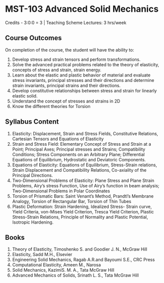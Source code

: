 # MST-103 Advanced Solid Mechanics

Credits - 3:0:0 = 3 | Teaching Scheme Lectures: 3 hrs/week

## Course Outcomes

On completion of the course, the student will have the ability to:

1. Develop stress and strain tensors and perform transformations.
2. Solve the advanced practical problems related to the theory of elasticity, concepts of stress and strain, strain energy.
3. Learn about the elastic and plastic behavior of material and evaluate stress invariants, principal stresses and their directions and determine strain invariants, principal strains and their directions.
4. Develop constitutive relationships between stress and strain for linearly elastic solid.
5. Understand the concept of stresses and strains in 2D
6. Know the different theories for Torsion

## Syllabus Content

1. Elasticity: Displacement, Strain and Stress Fields, Constitutive Relations, Cartesian Tensors and Equations of Elasticity
1. Strain and Stress Field: Elementary Concept of Stress and Strain at a Point; Principal Axes; Principal stresses and Strains; Compatibility Conditions; Stress Components on an Arbitrary Plane;
Differential Equations of Equilibrium, Hydrostatic and Deviatoric Components.
1. Equations of Elasticity: Equations of Equilibrium, Stress-Strain relations, Strain Displacement and Compatibility Relations, Co-axiality of the Principal Directions.
1. Two-Dimensional Problems of Elasticity: Plane Stress and Plane Strain Problems, Airy’s stress Function, Use of Airy’s function in beam analysis; Two-Dimensional Problems in Polar Coordinates
1. Torsion of Prismatic Bars: Saint Venant’s Method, Prandtl’s Membrane Analogy, Torsion of Rectangular Bar, Torsion of Thin Tubes
1. Plastic Deformation: Strain Hardening, Idealized Stress- Strain curve, Yield Criteria, von-Mises Yield Criterion, Tresca Yield Criterion, Plastic Stress-Strain Relations, Principle of Normality and Plastic Potential, Isotropic Hardening.

## Books

1. Theory of Elasticity, Timoshenko S. and Goodier J. N., McGraw Hill
2. Elasticity, Sadd M.H., Elsevier
3. Engineering Solid Mechanics, Ragab A.R.and Bayoumi S.E., CRC Press
4. Computational Elasticity, Ameen M., Narosa
5. Solid Mechanics, KazimiS. M. A., Tata McGraw Hill
6. Advanced Mechanics of Solids, Srinath L. S., Tata McGraw Hill
